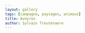 ```yaml
---
layout: gallery
tags: [campagne, paysages, animaux]
title: Aveyron
author: Sylvain Treutenaere
---
```





